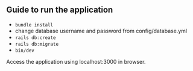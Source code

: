 ## Guide to run the application
- `bundle install`
-  change database username and password from config/database.yml
- `rails db:create`
- `rails db:migrate`
- `bin/dev`

Access the application using localhost:3000 in browser.
